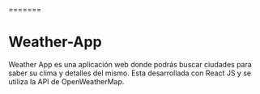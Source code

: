 =======
# Weather-App
Weather App es una aplicación web donde podrás buscar ciudades para saber su clima y detalles del mismo.
Esta desarrollada con React JS y se utiliza la API de OpenWeatherMap.
